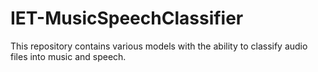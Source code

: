 # IET-MusicSpeechClassifier
This repository contains various models with the ability to classify audio files into music and speech.
